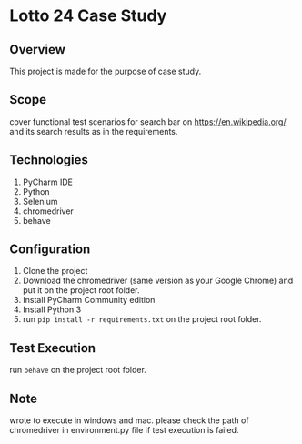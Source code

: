 # Lotto 24 Case Study

Overview
---

This project is made for the purpose of case study.

Scope
----
cover functional test scenarios for search bar on https://en.wikipedia.org/ and its search results as in the requirements.

Technologies
----
1. PyCharm IDE
2. Python
3. Selenium
4. chromedriver
5. behave

Configuration
----
1. Clone the project
2. Download the chromedriver (same version as your Google Chrome) and put it on the project root folder.
3. Install PyCharm Community edition
4. Install Python 3
5. run  `pip install -r requirements.txt` on the project root folder.

Test Execution
----
run  `behave` on the project root folder.

Note
----
wrote to execute in windows and mac. please check the path of chromedriver in environment.py file if test execution is failed.